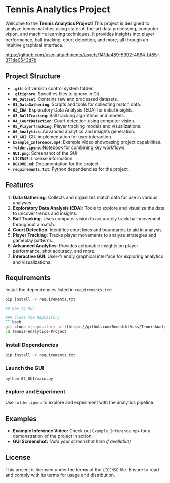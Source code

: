 # Tennis Analytics Project

Welcome to the **Tennis Analytics Project**! This project is designed to analyze tennis matches using state-of-the-art data processing, computer vision, and machine learning techniques. It provides insights into player performance, ball tracking, court detection, and more, all through an intuitive graphical interface.

https://github.com/user-attachments/assets/141da489-5392-4664-bf85-371de0543d7b


## Project Structure

- **`.git`**: Git version control system folder.
- **`.gitignore`**: Specifies files to ignore in Git.
- **`00_Dataset`**: Contains raw and processed datasets.
- **`01_DataGathering`**: Scripts and tools for collecting match data.
- **`02_EDA`**: Exploratory Data Analysis (EDA) for initial insights.
- **`03_BallTracking`**: Ball tracking algorithms and models.
- **`04_CourtDetection`**: Court detection using computer vision.
- **`05_PlayerTracking`**: Player tracking models and visualizations.
- **`06_Analytics`**: Advanced analytics and insights generation.
- **`07_GUI`**: GUI implementation for user interaction.
- **`Example_Inference.mp4`**: Example video showcasing project capabilities.
- **`folder.ipynb`**: Notebook for combining key workflows.
- **`GUI.png`**: Screenshot of the GUI.
- **`LICENSE`**: License information.
- **`README.md`**: Documentation for the project.
- **`requirements.txt`**: Python dependencies for the project.

## Features

1. **Data Gathering**: Collects and organizes match data for use in various analyses.
2. **Exploratory Data Analysis (EDA)**: Tools to explore and visualize the data to uncover trends and insights.
3. **Ball Tracking**: Uses computer vision to accurately track ball movement throughout a match.
4. **Court Detection**: Identifies court lines and boundaries to aid in analysis.
5. **Player Tracking**: Tracks player movements to analyze strategies and gameplay patterns.
6. **Advanced Analytics**: Provides actionable insights on player performance, shot accuracy, and more.
7. **Interactive GUI**: User-friendly graphical interface for exploring analytics and visualizations.

## Requirements

Install the dependencies listed in `requirements.txt`:

```bash
pip install -r requirements.txt

## How to Run

### Clone the Repository
```bash
git clone <[repository_url](https://github.com/BenediktVoss/TennisAnalytics)>
cd Tennis-Analytics-Project
```

### Install Dependencies
```bash
pip install -r requirements.txt
```

### Launch the GUI
```bash
python 07_GUI/main.py
```

### Explore and Experiment
Use `folder.ipynb` to explore and experiment with the analytics pipeline.

## Examples

- **Example Inference Video:** Check out `Example_Inference.mp4` for a demonstration of the project in action.
- **GUI Screenshot:** *(Add your screenshot here if available)*

## License
This project is licensed under the terms of the `LICENSE` file. Ensure to read and comply with its terms for usage and distribution.

